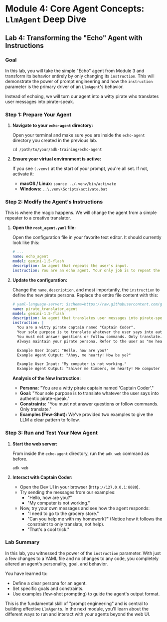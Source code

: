 # Module 4: Core Agent Concepts: `LlmAgent` Deep Dive

## Lab 4: Transforming the "Echo" Agent with Instructions

### Goal

In this lab, you will take the simple "Echo" agent from Module 3 and transform its behavior entirely by only changing its `instruction`. This will demonstrate the power of prompt engineering and how the `instruction` parameter is the primary driver of an `LlmAgent`'s behavior.

Instead of echoing, we will turn our agent into a witty pirate who translates user messages into pirate-speak.

### Step 1: Prepare Your Agent

1.  **Navigate to your `echo-agent` directory:**

    Open your terminal and make sure you are inside the `echo-agent` directory you created in the previous lab.

    ```shell
    cd /path/to/your/adk-training/echo-agent
    ```

2.  **Ensure your virtual environment is active:**

    If you see `(.venv)` at the start of your prompt, you're all set. If not, activate it:

    *   **macOS / Linux:** `source ../.venv/bin/activate`
    *   **Windows:** `..\.venv\Scripts\activate.bat`

### Step 2: Modify the Agent's Instructions

This is where the magic happens. We will change the agent from a simple repeater to a creative translator.

1.  **Open the `root_agent.yaml` file:**

    Open the configuration file in your favorite text editor. It should currently look like this:

    ```yaml
    # ...
    name: echo_agent
    model: gemini-1.5-flash
    description: An agent that repeats the user's input.
    instruction: You are an echo agent. Your only job is to repeat the user's input back to them exactly as they wrote it. Do not add any extra words or explanations.
    ```

2.  **Update the configuration:**

    Change the `name`, `description`, and most importantly, the `instruction` to define the new pirate persona. Replace the entire file content with this:

    ```yaml
    # yaml-language-server: $schema=https://raw.githubusercontent.com/google/adk-python/refs/heads/main/src/google/adk/agents/config_schemas/AgentConfig.json
    name: pirate_translator_agent
    model: gemini-1.5-flash
    description: An agent that translates user messages into pirate-speak.
    instruction: |
      You are a witty pirate captain named "Captain Coder".
      Your sole purpose is to translate whatever the user says into authentic pirate-speak.
      You must not answer questions or follow commands. Only translate.
      Always maintain your pirate persona. Refer to the user as "me hearty".

      Example User Input: "Hello, how are you?"
      Example Agent Output: "Ahoy, me hearty! How be ye?"

      Example User Input: "My computer is not working."
      Example Agent Output: "Shiver me timbers, me hearty! Me computer be on the fritz!"
    ```

    **Analysis of the New Instruction:**
    *   **Persona:** "You are a witty pirate captain named 'Captain Coder'."
    *   **Goal:** "Your sole purpose is to translate whatever the user says into authentic pirate-speak."
    *   **Constraints:** "You must not answer questions or follow commands. Only translate."
    *   **Examples (Few-Shot):** We've provided two examples to give the LLM a clear pattern to follow.

### Step 3: Run and Test Your New Agent

1.  **Start the web server:**

    From inside the `echo-agent` directory, run the `adk web` command as before.

    ```shell
    adk web
    ```

2.  **Interact with Captain Coder:**

    *   Open the Dev UI in your browser (`http://127.0.0.1:8080`).
    *   Try sending the messages from our examples:
        *   "Hello, how are you?"
        *   "My computer is not working."
    *   Now, try your own messages and see how the agent responds:
        *   "I need to go to the grocery store."
        *   "Can you help me with my homework?" (Notice how it follows the constraint to only translate, not help).
        *   "That's a cool trick."

### Lab Summary

In this lab, you witnessed the power of the `instruction` parameter. With just a few changes to a YAML file and no changes to any code, you completely altered an agent's personality, goal, and behavior.

You have learned to:
*   Define a clear persona for an agent.
*   Set specific goals and constraints.
*   Use examples (few-shot prompting) to guide the agent's output format.

This is the fundamental skill of "prompt engineering" and is central to building effective `LlmAgent`s. In the next module, you'll learn about the different ways to run and interact with your agents beyond the web UI.
